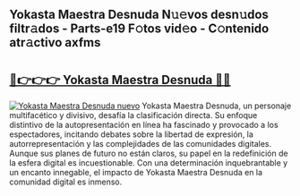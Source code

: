 ## Yokasta Maestra Desnuda N𝚞𝚎vos desn𝚞dos filtr𝚊dos - Parts-e19 F𝚘tos vid𝚎o - C𝚘ntenido atr𝚊ctivo axfms

# <h2><a href="http://mb4p2lf.tromn.icu/?c=Yokasta+Maestra+Desnuda">🔗👉👉👉 Yokasta Maestra Desnuda 🔗🔗</a></h2>

[![Yokasta Maestra Desnuda nuevo](https://i.imgur.com/pEAQMta.gif)](http://mb4p2lf.tromn.icu/?c=Yokasta+Maestra+Desnuda)
Yokasta Maestra Desnuda, un personaje multifacético y divisivo, desafía la clasificación directa. Su enfoque distintivo de la autopresentación en línea ha fascinado y provocado a los espectadores, incitando debates sobre la libertad de expresión, la autorrepresentación y las complejidades de las comunidades digitales. Aunque sus planes de futuro no están claros, su papel en la redefinición de la esfera digital es incuestionable. Con una determinación inquebrantable y un encanto innegable, el impacto de Yokasta Maestra Desnuda en la comunidad digital es inmenso.
